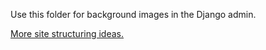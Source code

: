 Use this folder for background images in the Django admin.

[More site structuring ideas.](http://github.com/trey/site-template/ "trey's site-template &mdash; GitHub")
